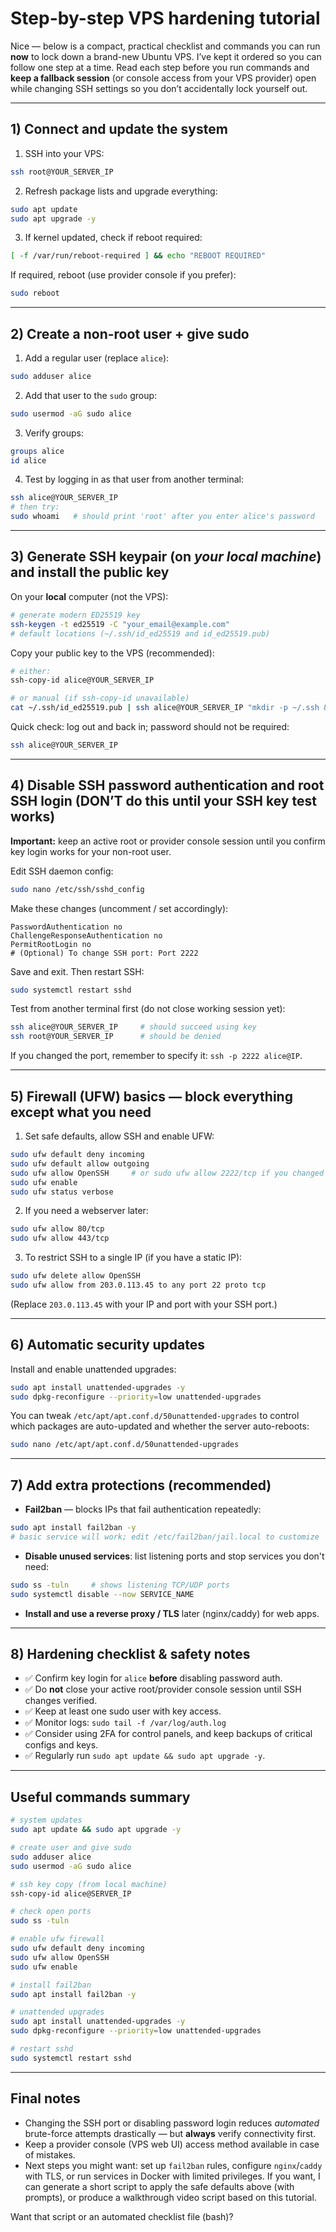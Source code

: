 # Step-by-step VPS hardening tutorial

Nice — below is a compact, practical checklist and commands you can run **now** to lock down a brand-new Ubuntu VPS. I’ve kept it ordered so you can follow one step at a time. Read each step before you run commands and **keep a fallback session** (or console access from your VPS provider) open while changing SSH settings so you don’t accidentally lock yourself out.

---

## 1) Connect and update the system

1. SSH into your VPS:

```bash
ssh root@YOUR_SERVER_IP
```

2. Refresh package lists and upgrade everything:

```bash
sudo apt update
sudo apt upgrade -y
```

3. If kernel updated, check if reboot required:

```bash
[ -f /var/run/reboot-required ] && echo "REBOOT REQUIRED"
```

If required, reboot (use provider console if you prefer):

```bash
sudo reboot
```

---

## 2) Create a non-root user + give sudo

1. Add a regular user (replace `alice`):

```bash
sudo adduser alice
```

2. Add that user to the `sudo` group:

```bash
sudo usermod -aG sudo alice
```

3. Verify groups:

```bash
groups alice
id alice
```

4. Test by logging in as that user from another terminal:

```bash
ssh alice@YOUR_SERVER_IP
# then try:
sudo whoami   # should print 'root' after you enter alice's password
```

---

## 3) Generate SSH keypair (on *your local machine*) and install the public key

On your **local** computer (not the VPS):

```bash
# generate modern ED25519 key
ssh-keygen -t ed25519 -C "your_email@example.com"
# default locations (~/.ssh/id_ed25519 and id_ed25519.pub)
```

Copy your public key to the VPS (recommended):

```bash
# either:
ssh-copy-id alice@YOUR_SERVER_IP

# or manual (if ssh-copy-id unavailable)
cat ~/.ssh/id_ed25519.pub | ssh alice@YOUR_SERVER_IP "mkdir -p ~/.ssh && cat >> ~/.ssh/authorized_keys && chmod 700 ~/.ssh && chmod 600 ~/.ssh/authorized_keys"
```

Quick check: log out and back in; password should not be required:

```bash
ssh alice@YOUR_SERVER_IP
```

---

## 4) Disable SSH password authentication and root SSH login (DON’T do this until your SSH key test works)

**Important:** keep an active root or provider console session until you confirm key login works for your non-root user.

Edit SSH daemon config:

```bash
sudo nano /etc/ssh/sshd_config
```

Make these changes (uncomment / set accordingly):

```
PasswordAuthentication no
ChallengeResponseAuthentication no
PermitRootLogin no
# (Optional) To change SSH port: Port 2222
```

Save and exit. Then restart SSH:

```bash
sudo systemctl restart sshd
```

Test from another terminal first (do not close working session yet):

```bash
ssh alice@YOUR_SERVER_IP     # should succeed using key
ssh root@YOUR_SERVER_IP      # should be denied
```

If you changed the port, remember to specify it: `ssh -p 2222 alice@IP`.

---

## 5) Firewall (UFW) basics — block everything except what you need

1. Set safe defaults, allow SSH and enable UFW:

```bash
sudo ufw default deny incoming
sudo ufw default allow outgoing
sudo ufw allow OpenSSH     # or sudo ufw allow 2222/tcp if you changed SSH port
sudo ufw enable
sudo ufw status verbose
```

2. If you need a webserver later:

```bash
sudo ufw allow 80/tcp
sudo ufw allow 443/tcp
```

3. To restrict SSH to a single IP (if you have a static IP):

```bash
sudo ufw delete allow OpenSSH
sudo ufw allow from 203.0.113.45 to any port 22 proto tcp
```

(Replace `203.0.113.45` with your IP and port with your SSH port.)

---

## 6) Automatic security updates

Install and enable unattended upgrades:

```bash
sudo apt install unattended-upgrades -y
sudo dpkg-reconfigure --priority=low unattended-upgrades
```

You can tweak `/etc/apt/apt.conf.d/50unattended-upgrades` to control which packages are auto-updated and whether the server auto-reboots:

```bash
sudo nano /etc/apt/apt.conf.d/50unattended-upgrades
```

---

## 7) Add extra protections (recommended)

* **Fail2ban** — blocks IPs that fail authentication repeatedly:

```bash
sudo apt install fail2ban -y
# basic service will work; edit /etc/fail2ban/jail.local to customize
```

* **Disable unused services**: list listening ports and stop services you don't need:

```bash
sudo ss -tuln     # shows listening TCP/UDP ports
sudo systemctl disable --now SERVICE_NAME
```

* **Install and use a reverse proxy / TLS** later (nginx/caddy) for web apps.

---

## 8) Hardening checklist & safety notes

* ✅ Confirm key login for `alice` **before** disabling password auth.
* ✅ Do **not** close your active root/provider console session until SSH changes verified.
* ✅ Keep at least one sudo user with key access.
* ✅ Monitor logs: `sudo tail -f /var/log/auth.log`
* ✅ Consider using 2FA for control panels, and keep backups of critical configs and keys.
* ✅ Regularly run `sudo apt update && sudo apt upgrade -y`.

---

## Useful commands summary

```bash
# system updates
sudo apt update && sudo apt upgrade -y

# create user and give sudo
sudo adduser alice
sudo usermod -aG sudo alice

# ssh key copy (from local machine)
ssh-copy-id alice@SERVER_IP

# check open ports
sudo ss -tuln

# enable ufw firewall
sudo ufw default deny incoming
sudo ufw allow OpenSSH
sudo ufw enable

# install fail2ban
sudo apt install fail2ban -y

# unattended upgrades
sudo apt install unattended-upgrades -y
sudo dpkg-reconfigure --priority=low unattended-upgrades

# restart sshd
sudo systemctl restart sshd
```

---

## Final notes

* Changing the SSH port or disabling password login reduces *automated* brute-force attempts drastically — but **always** verify connectivity first.
* Keep a provider console (VPS web UI) access method available in case of mistakes.
* Next steps you might want: set up `fail2ban` rules, configure `nginx`/`caddy` with TLS, or run services in Docker with limited privileges. If you want, I can generate a short script to apply the safe defaults above (with prompts), or produce a walkthrough video script based on this tutorial.

Want that script or an automated checklist file (bash)?
